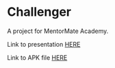 # Challenger
A project for MentorMate Academy.

Link to presentation <a href="#">HERE</a>

Link to APK file <a href="#">HERE</a>
